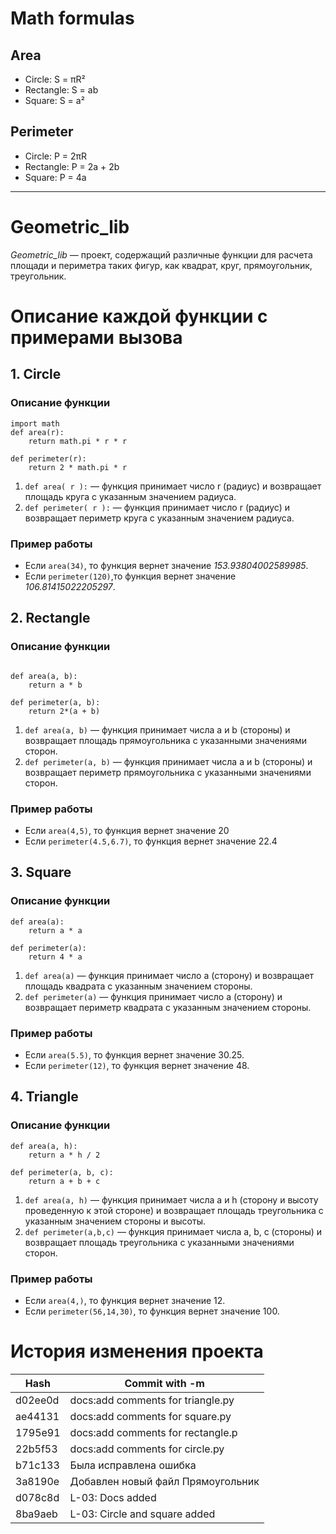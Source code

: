 # Math formulas
## Area
- Circle: S = πR²
- Rectangle: S = ab
- Square: S = a²

## Perimeter
- Circle: P = 2πR
- Rectangle: P = 2a + 2b
- Square: P = 4a
---
# **Geometric_lib**

*Geometric_lib* — проект, содержащий различные функции для расчета площади и периметра таких фигур, как квадрат, круг, прямоугольник, треугольник.


# Описание каждой функции с примерами вызова

## 1. Circle 

### Описание функции 

```
import math
def area(r):
    return math.pi * r * r

def perimeter(r):
    return 2 * math.pi * r
```

1. `def area( r ):` — функция принимает число r (радиус) и возвращает площадь круга с указанным значением радиуса. 
2. `def perimeter( r ):` — функция принимает число r (радиус) и возвращает периметр круга с указанным значением радиуса.

### Пример работы 

* Если `area(34)`, то функция вернет значение *153.93804002589985*.
* Если `perimeter(120)`,то функция вернет значение *106.81415022205297*.

## 2. Rectangle

### Описание функции 
```

def area(a, b):
    return a * b

def perimeter(a, b):
    return 2*(a + b)
```

1. `def area(a, b)` — функция принимает числа a и b (стороны) и возвращает площадь прямоугольника с указанными значениями сторон.
2. `def perimeter(a, b)` — функция принимает числа a и b (стороны) и возвращает периметр прямоугольника с указанными значениями сторон.

### Пример работы 

* Если `area(4,5)`, то функция вернет значение 20 
* Если `perimeter(4.5,6.7)`, то функция вернет значение 22.4

## 3. Square 

### Описание функции 

```
def area(a):
    return a * a

def perimeter(a):
    return 4 * a
```

1. `def area(a)` — функция принимает число a (сторону) и возвращает площадь квадрата с указанным значением стороны. 
2. `def perimeter(a)` — функция принимает число a (сторону) и возвращает периметр квадрата с указанным значением стороны.

### Пример работы 

* Если `area(5.5)`, то функция вернет значение 30.25.
* Если `perimeter(12)`, то функция вернет значение 48.

## 4. Triangle 

### Описание функции 

```
def area(a, h):
    return a * h / 2

def perimeter(a, b, c):
    return a + b + c
```

1. `def area(a, h)` — функция принимает числа a и h (сторону и высоту проведенную к этой стороне) и возвращает площадь треугольника с указанным значением стороны и высоты.
2. `def perimeter(a,b,c)` — функция принимает числа a, b, с (стороны) и возвращает площадь треугольника с указанными значениями сторон.

### Пример работы 

* Если `area(4,)`, то функция вернет значение 12.
* Если `perimeter(56,14,30)`, то функция вернет значение 100. 


# История изменения проекта 

| Hash    | Commit with -m                    |
|---------|-----------------------------------|
| d02ee0d | docs:add comments for triangle.py |
| ae44131 | docs:add comments for square.py   |
| 1795e91 | docs:add comments for rectangle.p |
| 22b5f53 | docs:add comments for circle.py   |
| b71c133 | Была исправлена ошибка            | 
| 3a8190e | Добавлен новый файл Прямоугольник |  
| d078c8d | L-03: Docs added                  |  
| 8ba9aeb | L-03: Circle and square added     |   

